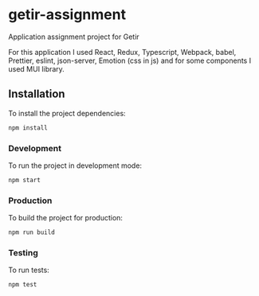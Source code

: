 # getir-assignment

Application assignment project for Getir

For this application I used React, Redux, Typescript, Webpack, babel, Prettier, eslint, json-server, Emotion (css in js) and for some components I used MUI library.


## Installation

To install the project dependencies:

```bash
npm install
```

### Development

To run the project in development mode:

```bash
npm start
```

### Production

To build the project for production:

```bash
npm run build
```

### Testing

To run tests:

```bash
npm test
```

